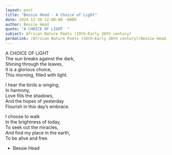 ```yaml
---
layout: post
title: "Bessie Head - A Choice of Light"
date: 2024-12-30 12:00:00 -0000
author: Bessie Head
quote: "A CHOICE OF LIGHT  "
subject: African Nature Poets (19th–Early 20th century)
permalink: /African Nature Poets (19th–Early 20th century)/Bessie Head/Bessie Head - A Choice of Light
---
```


A CHOICE OF LIGHT  
The sun breaks against the dark,  
Shining through the leaves,  
It is a glorious choice,  
This morning, filled with light.  

I hear the birds a-singing,  
In harmony,  
Love fills the shadows,  
And the hopes of yesterday  
Flourish in this day’s embrace.  

I choose to walk  
In the brightness of today,  
To seek out the miracles,  
And find my place in the earth,  
To be alive and free.  


- Bessie Head
